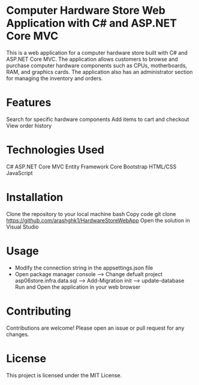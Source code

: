 # Computer Hardware Store Web Application with C# and ASP.NET Core MVC
This is a web application for a computer hardware store built with C# and ASP.NET Core MVC. The application allows customers to browse and purchase computer hardware components such as CPUs, motherboards, RAM, and graphics cards. The application also has an administrator section for managing the inventory and orders.

# Features
Search for specific hardware components
Add items to cart and checkout
View order history

# Technologies Used
C#
ASP.NET Core MVC
Entity Framework Core
Bootstrap
HTML/CSS
JavaScript

# Installation
Clone the repository to your local machine
bash
Copy code
git clone https://github.com/arashghk1/HardwareStoreWebApp
Open the solution in Visual Studio

# Usage
- Modify the connection string in the appsettings.json file 
- Open package manager console --> Change defualt project asp06store.infra.data.sql --> Add-Migration init --> update-database
Run and Open the application in your web browser

# Contributing
Contributions are welcome! Please open an issue or pull request for any changes.

# License
This project is licensed under the MIT License.
